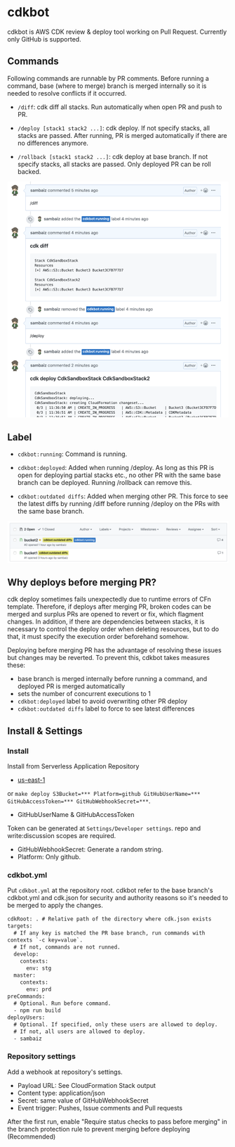 # cdkbot

cdkbot is AWS CDK review & deploy tool working on Pull Request.
Currently only GitHub is supported.

## Commands

Following commands are runnable by PR comments. 
Before running a command, base (where to merge) branch is merged internally 
so it is needed to resolve conflicts if it occurred.

- `/diff`: cdk diff all stacks. Run automatically when open PR and push to PR.
- `/deploy [stack1 stack2 ...]`: 
cdk deploy. If not specify stacks, all stacks are passed. 
After running, PR is merged automatically if there are no differences anymore.

- `/rollback [stack1 stack2 ...]`: 
cdk deploy at base branch. If not specify stacks, all stacks are passed. 
Only deployed PR can be roll backed.

![run /diff and /deploy](./doc-assets/run-diff-deploy.png)

## Label

- `cdkbot:running`: Command is running. 
- `cdkbot:deployed`: 
Added when running /deploy. 
As long as this PR is open for deploying partial stacks etc., no other PR with the same base branch can be deployed.
Running /rollback can remove this.

- `cdkbot:outdated diffs`: 
Added when merging other PR. 
This force to see the latest diffs by running /diff before running /deploy on the PRs with the same base branch.

![oudated diffs label](./doc-assets/outdated-diffs.png)

## Why deploys before merging PR?

cdk deploy sometimes fails unexpectedly due to runtime errors of CFn template.
Therefore, if deploys after merging PR, 
broken codes can be merged and surplus PRs are opened to revert or fix, which flagment changes. 
In addition, if there are dependencies between stacks, it is necessary to control the deploy order when deleting resources, 
but to do that, it must specify the execution order beforehand somehow.

Deploying before merging PR has the advantage of resolving these issues but changes may be reverted.
To prevent this, cdkbot takes measures these:

- base branch is merged internally before running a command, and deployed PR is merged automatically
- sets the number of concurrent executions to 1
- `cdkbot:deployed` label to avoid overwriting other PR deploy
- `cdkbot:outdated diffs` label to force to see latest differences

## Install & Settings

### Install

Install from Serverless Application Repository

- [us-east-1](https://serverlessrepo.aws.amazon.com/applications/arn:aws:serverlessrepo:us-east-1:524580158183:applications~cdkbot) 

or `make deploy S3Bucket=*** Platform=github GitHubUserName=*** GitHubAccessToken=*** GitHubWebhookSecret=***`.

- GitHubUserName & GitHubAccessToken

Token can be generated at `Settings/Developer settings`.
repo and write:discussion scopes are required.

- GitHubWebhookSecret: Generate a random string.
- Platform: Only github.


### cdkbot.yml

Put `cdkbot.yml` at the repository root. 
cdkbot refer to the base branch's cdkbot.yml and cdk.json for security and authority reasons 
so it's needed to be merged to apply the changes.

```
cdkRoot: . # Relative path of the directory where cdk.json exists
targets:
  # If any key is matched the PR base branch, run commands with contexts `-c key=value`.
  # If not, commands are not runned.
  develop:
    contexts:
      env: stg
  master:
    contexts:
      env: prd
preCommands:
  # Optional. Run before command.
  - npm run build
deployUsers:
  # Optional. If specified, only these users are allowed to deploy.
  # If not, all users are allowed to deploy.
  - sambaiz
```

### Repository settings

Add a webhook at repository's settings. 

- Payload URL: See CloudFormation Stack output
- Content type: application/json 
- Secret: same value of GitHubWebhookSecret
- Event trigger: Pushes, Issue comments and Pull requests

After the first run, enable "Require status checks to pass before merging" 
in the branch protection rule to prevent merging before deploying (Recommended)
